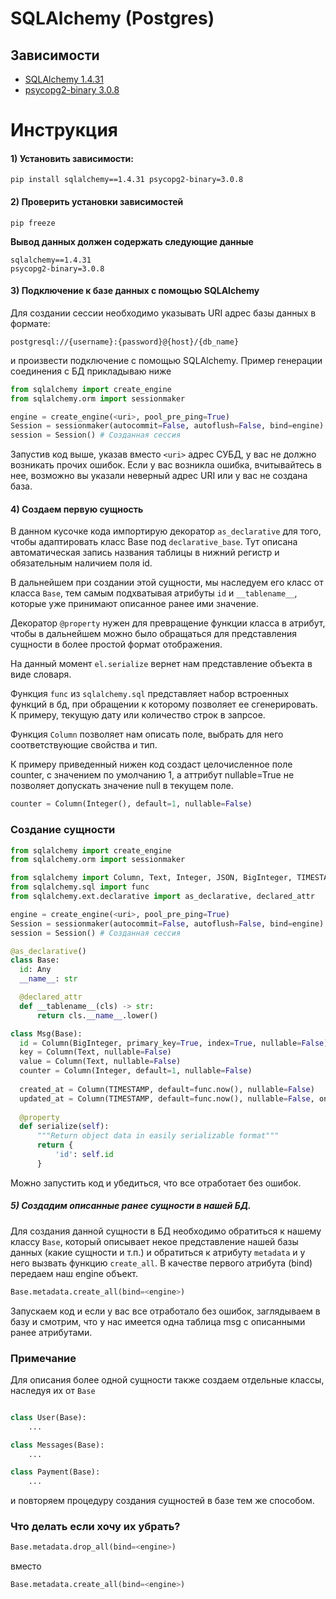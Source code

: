 # SQLAlchemy (Postgres)

## Зависимости
* [SQLAlchemy 1.4.31](https://pypi.org/project/SQLAlchemy/1.4.31/)
* [psycopg2-binary 3.0.8](https://pypi.org/project/psycopg-binary/3.0.8/)

# Инструкция
#### 1) Установить зависимости:
```shell
pip install sqlalchemy==1.4.31 psycopg2-binary=3.0.8
```

#### 2) Проверить установки зависимостей
```shell
pip freeze
```
**Вывод данных должен содержать следующие данные**
```shell
sqlalchemy==1.4.31
psycopg2-binary=3.0.8
```

#### 3) Подключение к базе данных с помощью SQLAlchemy

Для создании сессии необходимо указывать URI адрес базы данных в формате:
```shell
postgresql://{username}:{password}@{host}/{db_name}
```
и произвести подключение с помощью SQLAlchemy. Пример генерации соединения с БД прикладываю ниже

```python
from sqlalchemy import create_engine
from sqlalchemy.orm import sessionmaker

engine = create_engine(<uri>, pool_pre_ping=True)
Session = sessionmaker(autocommit=False, autoflush=False, bind=engine)
session = Session() # Созданная сессия
```

Запустив код выше, указав вместо `<uri>` адрес СУБД, у вас не должно возникать прочих ошибок.
Если у вас возникла ошибка, вчитывайтесь в нее, возможно вы указали неверный адрес URI или у вас не создана
база.

#### 4) Создаем первую сущность
В данном кусочке кода импортирую декоратор `as_declarative` для того, чтобы адаптировать класс Base
под `declarative_base`. Тут описана автоматическая запись названия таблицы в нижний регистр и обязательным
наличием поля id.

В дальнейшем при создании этой сущности, мы наследуем его класс от класса `Base`, тем самым подхватывая атрибуты
`id` и `__tablename__`, которые уже принимают описанное ранее ими значение.

Декоратор `@property` нужен для превращение функции класса в атрибут, чтобы в дальнейшем можно было
обращаться для представления сущности в более простой формат отображения.

На данный момент `el.serialize` вернет нам представление объекта в виде словаря.

Функция `func` из `sqlalchemy.sql` представляет набор встроенных функций в бд, при обращении к которому
позволяет ее сгенерировать. К примеру, текущую дату или количество строк в запрсое.

Функция `Column` позволяет нам описать поле, выбрать для него соответствующие свойства и тип.

К примеру приведенный нижен код создаст целочисленное поле counter, с значением по умолчанию
1, а аттрибут nullable=True не позволяет допускать значение null в текущем поле.
```python
counter = Column(Integer(), default=1, nullable=False)
```

### Создание сущности
```python
from sqlalchemy import create_engine
from sqlalchemy.orm import sessionmaker

from sqlalchemy import Column, Text, Integer, JSON, BigInteger, TIMESTAMP
from sqlalchemy.sql import func
from sqlalchemy.ext.declarative import as_declarative, declared_attr

engine = create_engine(<uri>, pool_pre_ping=True)
Session = sessionmaker(autocommit=False, autoflush=False, bind=engine)
session = Session() # Созданная сессия

@as_declarative()
class Base:
  id: Any
  __name__: str

  @declared_attr
  def __tablename__(cls) -> str:
      return cls.__name__.lower()

class Msg(Base):
  id = Column(BigInteger, primary_key=True, index=True, nullable=False)
  key = Column(Text, nullable=False)
  value = Column(Text, nullable=False)
  counter = Column(Integer, default=1, nullable=False)
  
  created_at = Column(TIMESTAMP, default=func.now(), nullable=False)
  updated_at = Column(TIMESTAMP, default=func.now(), nullable=False, onupdate=func.current_timestamp())
  
  @property
  def serialize(self):
      """Return object data in easily serializable format"""
      return {
          'id': self.id
      }
```

Можно запустить код и убедиться, что все отработает без ошибок.
##### 5) Создадим описанные ранее сущности в нашей БД.
Для создания данной сущности в БД необходимо обратиться к нашему классу `Base`,
который описывает некое представление нашей базы данных (какие сущности и т.п.) и обратиться
к атрибуту `metadata` и у него вызвать функцию `create_all`. В качестве первого атрибута (bind)
передаем наш engine объект.

```python
Base.metadata.create_all(bind=<engine>)
```

Запускаем код и если у вас все отработало без ошибок, заглядываем в базу и смотрим,
что у нас имеется одна таблица msg с описанными ранее атрибутами.

### Примечание
Для описания более одной сущности также создаем отдельные классы, наследуя их от `Base`

```python

class User(Base):
    ...

class Messages(Base):
    ...

class Payment(Base):
    ...
```

и повторяем процедуру создания сущностей в базе тем же способом.

### Что делать если хочу их убрать?
```python
Base.metadata.drop_all(bind=<engine>)
```
вместо 

```python
Base.metadata.create_all(bind=<engine>)
```
